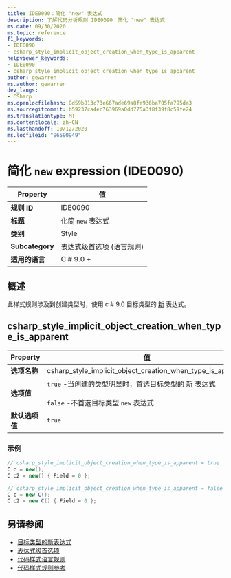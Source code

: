 ```yaml
---
title: IDE0090：简化 "new" 表达式
description: 了解代码分析规则 IDE0090：简化 "new" 表达式
ms.date: 09/30/2020
ms.topic: reference
f1_keywords:
- IDE0090
- csharp_style_implicit_object_creation_when_type_is_apparent
helpviewer_keywords:
- IDE0090
- csharp_style_implicit_object_creation_when_type_is_apparent
author: gewarren
ms.author: gewarren
dev_langs:
- CSharp
ms.openlocfilehash: 8d59b813c73e667ade69a8fe936ba705fa795da3
ms.sourcegitcommit: b59237ca4ec763969a0dd775a3f8f39f8c59fe24
ms.translationtype: MT
ms.contentlocale: zh-CN
ms.lasthandoff: 10/12/2020
ms.locfileid: "96590949"
---
```

# <a name="simplify-new-expression-ide0090"></a>简化 `new` expression (IDE0090) 

|Property|值|
|-|-|
| **规则 ID** | IDE0090 |
| **标题** | 化简 `new` 表达式 |
| **类别** | Style |
| **Subcategory** | 表达式级首选项 (语言规则)  |
| **适用的语言** | C # 9.0 + |

## <a name="overview"></a>概述

此样式规则涉及到创建类型时，使用 c # 9.0 目标类型的 [新](/dotnet/csharp/language-reference/proposals/csharp-9.0/target-typed-new) 表达式。

## <a name="csharp_style_implicit_object_creation_when_type_is_apparent"></a>csharp_style_implicit_object_creation_when_type_is_apparent

|Property|值|
|-|-|
| **选项名称** | csharp_style_implicit_object_creation_when_type_is_apparent
| **选项值** | `true` -当创建的类型明显时，首选目标类型的 [新](/dotnet/csharp/language-reference/proposals/csharp-9.0/target-typed-new) 表达式<br /><br /> `false` -不首选目标类型 `new` 表达式 |
| **默认选项值** | `true` |

### <a name="example"></a>示例

```csharp
// csharp_style_implicit_object_creation_when_type_is_apparent = true
C c = new();
C c2 = new() { Field = 0 };

// csharp_style_implicit_object_creation_when_type_is_apparent = false
C c = new C();
C c2 = new C() { Field = 0 };
```

## <a name="see-also"></a>另请参阅

- [目标类型的新表达式](/dotnet/csharp/language-reference/proposals/csharp-9.0/target-typed-new)
- [表达式级首选项](expression-level-preferences.md)
- [代码样式语言规则](language-rules.md)
- [代码样式规则参考](index.md)
